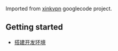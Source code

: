 Imported from [xinkvpn](http://code.google.com/p/xinkvpn) googlecode project.

## Getting started
* [搭建开发环境](xinkvpn/wiki/Getting-started-from-source-zh_CN)
